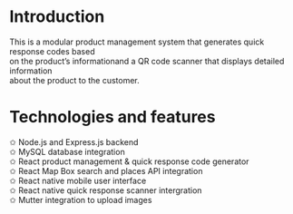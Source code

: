 # Introduction
This is a modular product management system that generates quick response codes based  
on the product’s informationand a QR code scanner that displays detailed information  
about the product to the customer.  
# Technologies and features
✩ Node.js and Express.js backend  
✩ MySQL database integration  
✩ React product management & quick response code generator  
✩ React Map Box search and places API integration  
✩ React native mobile user interface  
✩ React native quick response scanner intergration  
✩ Mutter integration to upload images  
